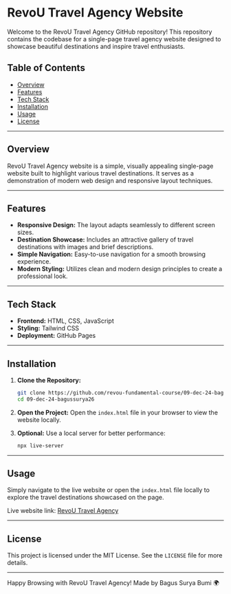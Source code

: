 # RevoU Travel Agency Website

Welcome to the RevoU Travel Agency GitHub repository! This repository contains the codebase for a single-page travel agency website designed to showcase beautiful destinations and inspire travel enthusiasts.

## Table of Contents
- [Overview](#overview)
- [Features](#features)
- [Tech Stack](#tech-stack)
- [Installation](#installation)
- [Usage](#usage)
- [License](#license)

---

## Overview
RevoU Travel Agency website is a simple, visually appealing single-page website built to highlight various travel destinations. It serves as a demonstration of modern web design and responsive layout techniques.

---

## Features

- **Responsive Design:** The layout adapts seamlessly to different screen sizes.
- **Destination Showcase:** Includes an attractive gallery of travel destinations with images and brief descriptions.
- **Simple Navigation:** Easy-to-use navigation for a smooth browsing experience.
- **Modern Styling:** Utilizes clean and modern design principles to create a professional look.

---

## Tech Stack

- **Frontend:** HTML, CSS, JavaScript
- **Styling:** Tailwind CSS
- **Deployment:** GitHub Pages

---

## Installation

1. **Clone the Repository:**
   ```bash
   git clone https://github.com/revou-fundamental-course/09-dec-24-bagussurya26.git
   cd 09-dec-24-bagussurya26
   ```

2. **Open the Project:**
   Open the `index.html` file in your browser to view the website locally.

3. **Optional:** Use a local server for better performance:
   ```bash
   npx live-server
   ```

---

## Usage

Simply navigate to the live website or open the `index.html` file locally to explore the travel destinations showcased on the page.

Live website link: [RevoU Travel Agency](https://revou-fundamental-course.github.io/09-dec-24-bagussurya26/)

---

## License

This project is licensed under the MIT License. See the `LICENSE` file for more details.

---

Happy Browsing with RevoU Travel Agency! 
Made by Bagus Surya Bumi 🌍

